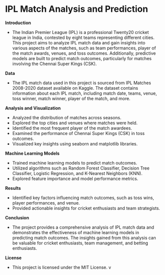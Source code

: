 # **IPL Match Analysis and Prediction**

**Introduction**
- The Indian Premier League (IPL) is a professional Twenty20 cricket league in India, contested by eight teams representing different cities. This project aims to analyze IPL match data and gain insights into various aspects of the matches, such as team performances, player of the match awards, venues, and toss outcomes. Additionally, predictive models are built to predict match outcomes, particularly for matches involving the Chennai Super Kings (CSK).

**Data**
- The IPL match data used in this project is sourced from IPL Matches 2008-2020 dataset available on Kaggle. The dataset contains information about each IPL match, including match date, teams, venue, toss winner, match winner, player of the match, and more.

**Analysis and Visualization**
- Analyzed the distribution of matches across seasons.
- Explored the top cities and venues where matches were held.
- Identified the most frequent player of the match awardees.
- Examined the performance of Chennai Super Kings (CSK) in toss outcomes.
- Visualized key insights using seaborn and matplotlib libraries.

**Machine Learning Models**
- Trained machine learning models to predict match outcomes.
- Utilized algorithms such as Random Forest Classifier, Decision Tree Classifier, Logistic Regression, and K-Nearest Neighbors (KNN).
- Explored feature importance and model performance metrics.

**Results**
- Identified key factors influencing match outcomes, such as toss wins, player performances, and venue.
- Provided actionable insights for cricket enthusiasts and team strategists.

**Conclusion**
- The project provides a comprehensive analysis of IPL match data and demonstrates the effectiveness of machine learning models in predicting match outcomes. The insights gained from this analysis can be valuable for cricket enthusiasts, team management, and betting enthusiasts.

**License**
- This project is licensed under the MIT License.
v
